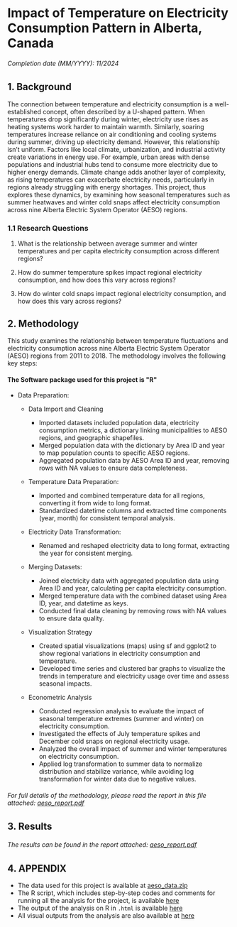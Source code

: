 # Impact of Temperature on Electricity Consumption Pattern in Alberta, Canada
###### Completion date (MM/YYYY): 11/2024

## 1. Background

The connection between temperature and electricity consumption is a well-established concept, often described by a U-shaped pattern. When temperatures drop significantly during winter, electricity use rises as heating systems work harder to maintain warmth. Similarly, soaring temperatures increase reliance on air conditioning and cooling systems during summer, driving up electricity demand. However, this relationship isn’t uniform. Factors like local climate, urbanization, and industrial activity create variations in energy use. For example, urban areas with dense populations and industrial hubs tend to consume more electricity due to higher energy demands. Climate change adds another layer of complexity, as rising temperatures can exacerbate electricity needs, particularly in regions already struggling with energy shortages. This project, thus explores  these dynamics, by examining how seasonal temperatures  such as summer heatwaves and winter cold snaps affect electricity consumption across nine Alberta Electric System Operator (AESO) regions. 

### 1.1 Research Questions

1. What is the relationship between average summer and winter temperatures and per capita electricity consumption across different regions?

2. How do summer temperature spikes impact regional electricity consumption, and how does this vary across regions?

3. How do winter cold snaps impact regional electricity consumption, and how does this vary across regions?

## 2. Methodology

This study examines the relationship between temperature fluctuations and electricity consumption across nine Alberta Electric System Operator (AESO) regions from 2011 to 2018. The methodology involves the following key steps:

#### The Software package used for this project is "R"

- Data Preparation: 
   - Data Import and Cleaning
      - Imported datasets included population data, electricity consumption metrics, a dictionary linking municipalities to AESO regions, and geographic shapefiles.
      - Merged population data with the dictionary by Area ID and year to map population counts to specific AESO regions.
      - Aggregated population data by AESO Area ID and year, removing rows with NA values to ensure data completeness.
        
   - Temperature Data Preparation:
      - Imported and combined temperature data for all regions, converting it from wide to long format.
      - Standardized datetime columns and extracted time components (year, month) for consistent temporal analysis.

  - Electricity Data Transformation:
     - Renamed and reshaped electricity data to long format, extracting the year for consistent merging.
       
  - Merging Datasets:
     - Joined electricity data with aggregated population data using Area ID and year, calculating per capita electricity consumption.
     - Merged temperature data with the combined dataset using Area ID, year, and datetime as keys.
     - Conducted final data cleaning by removing rows with NA values to ensure data quality.
  
  - Visualization Strategy
      - Created spatial visualizations (maps) using sf and ggplot2 to show regional variations in electricity consumption and temperature.
      - Developed time series and clustered bar graphs to visualize the trends in temperature and electricity usage over time and assess seasonal impacts.

  - Econometric Analysis
     - Conducted regression analysis to evaluate the impact of seasonal temperature extremes (summer and winter) on electricity consumption.
     - Investigated the effects of July temperature spikes and December cold snaps on regional electricity usage.
     - Analyzed the overall impact of summer and winter temperatures on electricity consumption.
     - Applied log transformation to summer data to normalize distribution and stabilize variance, while avoiding log transformation for winter data due to negative values.


###### _For full details of the methodology, please read the report in this file attached_: [aeso_report.pdf](resources/aeso_report.pdf)

## 3. Results 

###### _The results can be found in the report attached: [aeso_report.pdf](resources/aeso_report.pdf)_


## 4. APPENDIX

- The data used for this project is available at  [aeso_data.zip](resources/data.zip)
- The R script, which includes step-by-step codes and comments for running all the analysis for the project, is available [here](resources/aeso_Rscript.R)
- The output of the analysis on R in ```.html``` is available [here](resources/aeso_output.html)
- All visual outputs from the analysis are also available at [here](resources/aeso_viz.zip)


